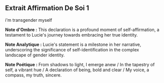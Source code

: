 ## Extrait Affirmation De Soi 1

i'm transgender myself

**Note d'Ombre :** This declaration is a profound moment of self-affirmation, a testament to Lucie's journey towards embracing her true identity.

**Note Analytique :** Lucie's statement is a milestone in her narrative, underscoring the significance of self-identification in the complex landscape of gender identity.

**Note Poétique :** From shadows to light, I emerge anew / In the tapestry of self, a vibrant hue / A declaration of being, bold and clear / My voice, a compass, my truth, sincere.
